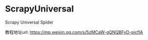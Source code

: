 # ScrapyUniversal
Scrapy Universal Spider


教程地址url: https://mp.weixin.qq.com/s/5zMCaW-gQNQBFyD-picflA
